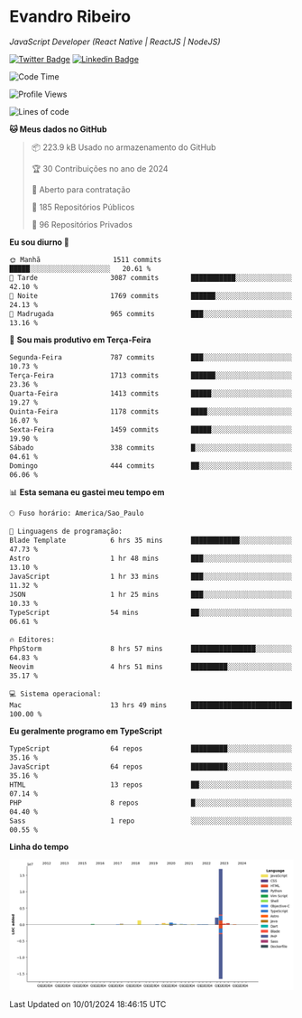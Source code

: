 # Evandro **Ribeiro**

*JavaScript Developer (React Native | ReactJS | NodeJS)*

[![Twitter Badge](https://img.shields.io/badge/-@ribeiroevandro-201B2D?style=flat-square&labelColor=201B2D&logo=twitter&logoColor=white&link=https://twitter.com/ribeiroevandro)](https://twitter.com/ribeiroevandro) 
[![Linkedin Badge](https://img.shields.io/badge/-Evandro%20Ribeiro-201B2D?style=flat-square&logo=Linkedin&logoColor=white&link=https://www.linkedin.com/in/ribeiroevandro)](https://www.linkedin.com/in/ribeiroevandro) 


<!--START_SECTION:waka-->
![Code Time](http://img.shields.io/badge/Code%20Time-3%2C636%20hrs%2035%20mins-blue)

![Profile Views](http://img.shields.io/badge/Visualizac%C3%B5es%20do%20perfil-1-blue)

![Lines of code](https://img.shields.io/badge/Desde%20o%20Hello%20World%20eu%20escrevi-23.0%20million%20linhas%20de%20c%C3%B3digo-blue)

**🐱 Meus dados no GitHub** 

> 📦 223.9 kB Usado no armazenamento do GitHub 
 > 
> 🏆 30 Contribuições no ano de 2024
 > 
> 💼 Aberto para contratação
 > 
> 📜 185 Repositórios Públicos 
 > 
> 🔑 96 Repositórios Privados 
 > 
**Eu sou diurno 🐤** 

```text
🌞 Manhã                  1511 commits        █████░░░░░░░░░░░░░░░░░░░░   20.61 % 
🌆 Tarde                  3087 commits        ███████████░░░░░░░░░░░░░░   42.10 % 
🌃 Noite                  1769 commits        ██████░░░░░░░░░░░░░░░░░░░   24.13 % 
🌙 Madrugada              965 commits         ███░░░░░░░░░░░░░░░░░░░░░░   13.16 % 
```
📅 **Sou mais produtivo em Terça-Feira** 

```text
Segunda-Feira            787 commits         ███░░░░░░░░░░░░░░░░░░░░░░   10.73 % 
Terça-Feira              1713 commits        ██████░░░░░░░░░░░░░░░░░░░   23.36 % 
Quarta-Feira             1413 commits        █████░░░░░░░░░░░░░░░░░░░░   19.27 % 
Quinta-Feira             1178 commits        ████░░░░░░░░░░░░░░░░░░░░░   16.07 % 
Sexta-Feira              1459 commits        █████░░░░░░░░░░░░░░░░░░░░   19.90 % 
Sábado                   338 commits         █░░░░░░░░░░░░░░░░░░░░░░░░   04.61 % 
Domingo                  444 commits         ██░░░░░░░░░░░░░░░░░░░░░░░   06.06 % 
```


📊 **Esta semana eu gastei meu tempo em** 

```text
🕑︎ Fuso horário: America/Sao_Paulo

💬 Linguagens de programação: 
Blade Template           6 hrs 35 mins       ████████████░░░░░░░░░░░░░   47.73 % 
Astro                    1 hr 48 mins        ███░░░░░░░░░░░░░░░░░░░░░░   13.10 % 
JavaScript               1 hr 33 mins        ███░░░░░░░░░░░░░░░░░░░░░░   11.32 % 
JSON                     1 hr 25 mins        ███░░░░░░░░░░░░░░░░░░░░░░   10.33 % 
TypeScript               54 mins             ██░░░░░░░░░░░░░░░░░░░░░░░   06.61 % 

🔥 Editores: 
PhpStorm                 8 hrs 57 mins       ████████████████░░░░░░░░░   64.83 % 
Neovim                   4 hrs 51 mins       █████████░░░░░░░░░░░░░░░░   35.17 % 

💻 Sistema operacional: 
Mac                      13 hrs 49 mins      █████████████████████████   100.00 % 
```

**Eu geralmente programo em TypeScript** 

```text
TypeScript               64 repos            █████████░░░░░░░░░░░░░░░░   35.16 % 
JavaScript               64 repos            █████████░░░░░░░░░░░░░░░░   35.16 % 
HTML                     13 repos            ██░░░░░░░░░░░░░░░░░░░░░░░   07.14 % 
PHP                      8 repos             █░░░░░░░░░░░░░░░░░░░░░░░░   04.40 % 
Sass                     1 repo              ░░░░░░░░░░░░░░░░░░░░░░░░░   00.55 % 
```



**Linha do tempo**

![Lines of Code chart](https://raw.githubusercontent.com/ribeiroevandro/ribeiroevandro/main/assets/bar_graph.png)


 Last Updated on 10/01/2024 18:46:15 UTC
<!--END_SECTION:waka-->
